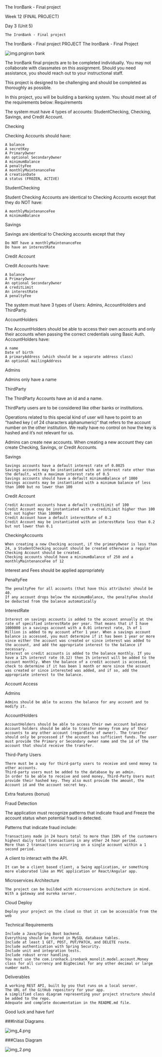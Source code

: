 The IronBank - Final project

Week 12 (FINAL PROJECT)

Day 3 (Unit 5)

    The IronBank - Final project

The IronBank - Final project
PROJECT
The IronBank - Final Project

![img.png](img.png)iron bank

The IronBank final projects are to be completed individually. You may not collaborate with classmates on this assignment. Should you need assistance, you should reach out to your instructional staff.

This project is designed to be challenging and should be completed as thoroughly as possible.

In this project, you will be building a banking system. You should meet all of the requirements below:
Requirements

The system must have 4 types of accounts: StudentChecking, Checking, Savings, and Credit Account.

Checking

Checking Accounts should have:

    A balance
    A secretKey
    A PrimaryOwner
    An optional SecondaryOwner
    A minimumBalance
    A penaltyFee
    A monthlyMaintenanceFee
    A creationDate
    A status (FROZEN, ACTIVE)

StudentChecking

Student Checking Accounts are identical to Checking Accounts except that they do NOT have:

    A monthlyMaintenanceFee
    A minimumBalance

Savings

Savings are identical to Checking accounts except that they

    Do NOT have a monthlyMaintenanceFee
    Do have an interestRate

Credit Account

Credit Accounts have:

    A balance
    A PrimaryOwner
    An optional SecondaryOwner
    A creditLimit
    An interestRate
    A penaltyFee

The system must have 3 types of Users: Admins, AccountHolders and ThirdParty.

AccountHolders

The AccountHolders should be able to access their own accounts and only their accounts when passing the correct credentials using Basic Auth. AccountHolders have:

    A name
    Date of birth
    A primaryAddress (which should be a separate address class)
    An optional mailingAddress

Admins

Admins only have a name

ThirdParty

The ThirdParty Accounts have an id and a name.

ThirdParty users are to be considered like other banks or institutions.

Operations related to this special kind of user will have to point to an “hashed key ( of 24 characters alphanumeric)” that refers to the account number on the other institution. We really have no control on how the key is hashed and it’s not relevant for us.

Admins can create new accounts. When creating a new account they can create Checking, Savings, or Credit Accounts.

Savings

    Savings accounts have a default interest rate of 0.0025
    Savings accounts may be instantiated with an interest rate other than the default, with a maximum interest rate of 0.5
    Savings accounts should have a default minimumBalance of 1000
    Savings accounts may be instantiated with a minimum balance of less than 1000 but no lower than 100

Credit Account

    Credit Account accounts have a default creditLimit of 100
    Credit Account may be instantiated with a creditLimit higher than 100 but not higher than 100000
    Credit Account have a default interestRate of 0.2
    Credit Account may be instantiated with an interestRate less than 0.2 but not lower than 0.1

CheckingAccounts

    When creating a new Checking account, if the primaryOwner is less than 24, a StudentChecking account should be created otherwise a regular Checking Account should be created.
    Checking accounts should have a minimumBalance of 250 and a monthlyMaintenanceFee of 12

Interest and Fees should be applied appropriately

PenaltyFee

    The penaltyFee for all accounts (that have this attribute) should be 40.
    If any account drops below the minimumBalance, the penaltyFee should be deducted from the balance automatically

InterestRate

    Interest on savings accounts is added to the account annually at the rate of specified interestRate per year. That means that if I have 1000000 in a savings account with a 0.01 interest rate, 1% of 1 Million is added to my account after 1 year. When a savings account balance is accessed, you must determine if it has been 1 year or more since either the account was created or since interest was added to the account, and add the appropriate interest to the balance if necessary.
    Interest on credit accounts is added to the balance monthly. If you have a 12% interest rate (0.12) then 1% interest will be added to the account monthly. When the balance of a credit account is accessed, check to determine if it has been 1 month or more since the account was created or since interested was added, and if so, add the appropriate interest to the balance.

Account Access

Admins

    Admins should be able to access the balance for any account and to modify it.

AccountHolders

    AccountHolders should be able to access their own account balance
    Account holders should be able to transfer money from any of their accounts to any other account (regardless of owner). The transfer should only be processed if the account has sufficient funds. The user must provide the Primary or Secondary owner name and the id of the account that should receive the transfer.

Third-Party Users

    There must be a way for third-party users to receive and send money to other accounts.
    Third-party users must be added to the database by an admin.
    In order to be able to receive and send money, Third-Party Users must provide their hashed key. They also must provide the amount, the Account id and the account secret key.




Extra features (bonus)

Fraud Detection

The application must recognize patterns that indicate fraud and Freeze the account status when potential fraud is detected.

Patterns that indicate fraud include:

    Transactions made in 24 hours total to more than 150% of the customers highest daily total transactions in any other 24 hour period.
    More than 2 transactions occurring on a single account within a 1 second period.

A client to interact with the API.

    It can be a client based client, a Swing application, or something more elaborated like an MVC application or React/Angular app. 

Microservices Architecture

    The project can be builded with microservices architecture in mind. With a gateway and eureka server.

Cloud Deploy

    Deploy your project on the cloud so that it can be accessible from the web

Technical Requirements

    Include a Java/Spring Boot backend.
    Everything should be stored in MySQL database tables.
    Include at least 1 GET, POST, PUT/PATCH, and DELETE route.
    Include authentication with Spring Security.
    Include unit and integration tests.
    Include robust error handling.
    You must use the com.ironhack.ironbank_monolit.model.account.Money class for all currency and BigDecimal for any other decimal or large number math.

Deliverables

    A working REST API, built by you that runs on a local server.
    The URL of the GitHub repository for your app.
    A simplified class diagram representing your project structure should be added to the repo.
    Adequate and complete documentation in the README.md file.



Good luck and have fun!



###Initial Diagrams

![img_4.png](img_4.png)


###Class Diagram

![img_2.png](img_2.png)
